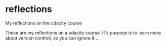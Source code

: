 # reflections
My reflections on the udacity course


These are my reflections on a udacity course. It's purpose is to learn more about version controll, so you can ignore it...

